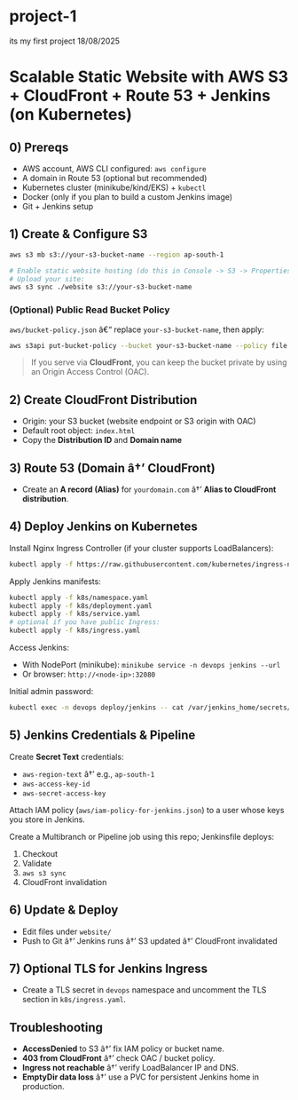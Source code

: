 # project-1
its my first project 18/08/2025
# Scalable Static Website with AWS S3 + CloudFront + Route 53 + Jenkins (on Kubernetes)

## 0) Prereqs
- AWS account, AWS CLI configured: `aws configure`
- A domain in Route 53 (optional but recommended)
- Kubernetes cluster (minikube/kind/EKS) + `kubectl`
- Docker (only if you plan to build a custom Jenkins image)
- Git + Jenkins setup

## 1) Create & Configure S3
```bash
aws s3 mb s3://your-s3-bucket-name --region ap-south-1

# Enable static website hosting (do this in Console -> S3 -> Properties).
# Upload your site:
aws s3 sync ./website s3://your-s3-bucket-name
```

### (Optional) Public Read Bucket Policy
`aws/bucket-policy.json` â€“ replace `your-s3-bucket-name`, then apply:
```bash
aws s3api put-bucket-policy --bucket your-s3-bucket-name --policy file://aws/bucket-policy.json
```

> If you serve via **CloudFront**, you can keep the bucket private by using an Origin Access Control (OAC).

## 2) Create CloudFront Distribution
- Origin: your S3 bucket (website endpoint or S3 origin with OAC)
- Default root object: `index.html`
- Copy the **Distribution ID** and **Domain name**

## 3) Route 53 (Domain â†’ CloudFront)
- Create an **A record (Alias)** for `yourdomain.com` â†’ **Alias to CloudFront distribution**.

## 4) Deploy Jenkins on Kubernetes
Install Nginx Ingress Controller (if your cluster supports LoadBalancers):
```bash
kubectl apply -f https://raw.githubusercontent.com/kubernetes/ingress-nginx/main/deploy/static/provider/cloud/deploy.yaml
```

Apply Jenkins manifests:
```bash
kubectl apply -f k8s/namespace.yaml
kubectl apply -f k8s/deployment.yaml
kubectl apply -f k8s/service.yaml
# optional if you have public Ingress:
kubectl apply -f k8s/ingress.yaml
```

Access Jenkins:
- With NodePort (minikube): `minikube service -n devops jenkins --url`
- Or browser: `http://<node-ip>:32080`

Initial admin password:
```bash
kubectl exec -n devops deploy/jenkins -- cat /var/jenkins_home/secrets/initialAdminPassword
```

## 5) Jenkins Credentials & Pipeline
Create **Secret Text** credentials:
- `aws-region-text`  â†’ e.g., `ap-south-1`
- `aws-access-key-id`
- `aws-secret-access-key`

Attach IAM policy (`aws/iam-policy-for-jenkins.json`) to a user whose keys you store in Jenkins.

Create a Multibranch or Pipeline job using this repo; Jenkinsfile deploys:
1. Checkout
2. Validate
3. `aws s3 sync`
4. CloudFront invalidation

## 6) Update & Deploy
- Edit files under `website/`
- Push to Git â†’ Jenkins runs â†’ S3 updated â†’ CloudFront invalidated

## 7) Optional TLS for Jenkins Ingress
- Create a TLS secret in `devops` namespace and uncomment the TLS section in `k8s/ingress.yaml`.

## Troubleshooting
- **AccessDenied** to S3 â†’ fix IAM policy or bucket name.
- **403 from CloudFront** â†’ check OAC / bucket policy.
- **Ingress not reachable** â†’ verify LoadBalancer IP and DNS.
- **EmptyDir data loss** â†’ use a PVC for persistent Jenkins home in production.
```